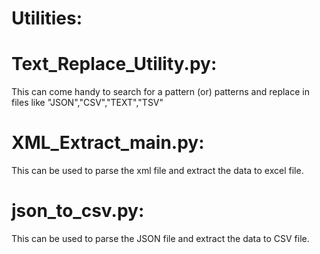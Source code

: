 # Utilities:

# Text_Replace_Utility.py: 
  This can come handy to search for a pattern (or) patterns and replace in files like "JSON","CSV","TEXT","TSV"

# XML_Extract_main.py:
  This can be used to parse the xml file and extract the data to excel file.

# json_to_csv.py:
  This can be used to parse the JSON file and extract the data to CSV file.

